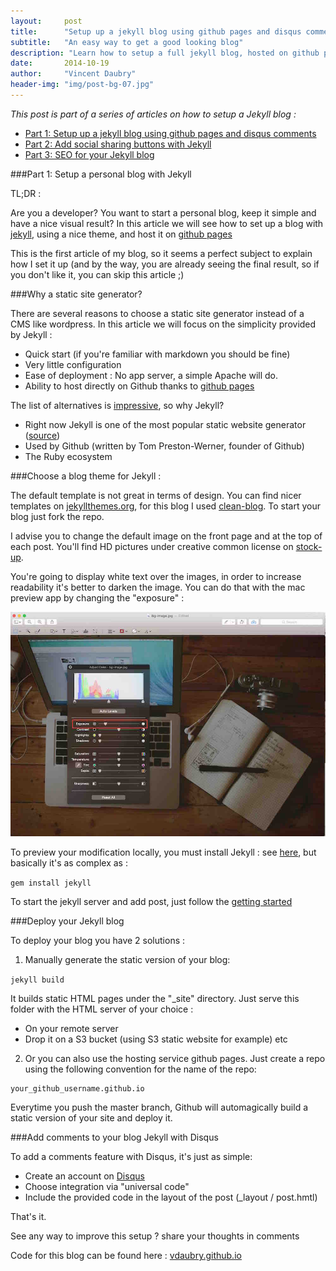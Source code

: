 ```yaml
---
layout:     post
title:      "Setup up a jekyll blog using github pages and disqus comments"
subtitle:   "An easy way to get a good looking blog"
description: "Learn how to setup a full jekyll blog, hosted on github pages, including a custom theme and Disqus comments"
date:       2014-10-19
author:     "Vincent Daubry"
header-img: "img/post-bg-07.jpg"
---
```


<i>This post is part of a series of articles on how to setup a Jekyll blog :</i>

* [Part 1: Setup up a jekyll blog using github pages and disqus comments]({{site.url}}/2014/10/19/setup-a-jekyll-blog/)
* [Part 2: Add social sharing buttons with Jekyll]({{site.url}}/2014/10/20/add-social-sharing-buttons-with-jekyll/)
* [Part 3: SEO for your Jekyll blog]({{site.url}}/2014/10/21/SEO-for-your-Jekyll-blog/)

###Part 1: Setup a personal blog with Jekyll

TL;DR :

Are you a developer? You want to start a personal blog, keep it simple and have a nice visual result? In this article we will see how to set up a blog with [jekyll](http://jekyllrb.com/), using a nice theme, and host it on [github pages](https://pages.github.com/)

This is the first article of my blog, so it seems a perfect subject to explain how I set it up (and by the way, you are already seeing the final result, so if you don't like it, you can skip this article ;)

###Why a static site generator?

There are several reasons to choose a static site generator instead of a CMS like wordpress. In this article we will focus on the simplicity provided by Jekyll :

* Quick start (if you're familiar with markdown you should be fine)
* Very little configuration
* Ease of deployment : No app server, a simple Apache will do.
* Ability to host directly on Github thanks to [github pages](https://pages.github.com/)

The list of alternatives is [impressive](https://staticsitegenerators.net), so why Jekyll?

* Right now Jekyll is one of the most popular static website generator ([source](https://www.staticgen.com/))
* Used by Github (written by Tom Preston-Werner, founder of Github)
* The Ruby ecosystem


###Choose a blog theme for Jekyll :

The default template is not great in terms of design. You can find nicer templates on [jekyllthemes.org](http://jekyllthemes.org/), for this blog I used [clean-blog](https://github.com/IronSummitMedia/startbootstrap-clean-blog-jekyll). To start your blog just fork the repo.

I advise you to change the default image on the front page and at the top of each post. You'll find HD pictures under creative common license on [stock-up](http://www.sitebuilderreport.com/stock-up).

You're going to display white text over the images, in order to increase readability it's better to darken the image. You can do that with the mac preview app by changing the "exposure" :

<img src="/img//posts/2014-11-19-setup-a-jekyll-blog/exposure.jpg" width="800">


To preview your modification locally, you must install Jekyll : see [here](http://jekyllrb.com/docs/installation/), but basically it's as complex as :

```gem install jekyll```

To start the jekyll server and add post, just follow the [getting started](http://jekyllrb.com/docs/usage/)


###Deploy your Jekyll blog

To deploy your blog you have 2 solutions :

1) Manually generate the static version of your blog:

```jekyll build ```

It builds static HTML pages under the "_site" directory. Just serve this folder with the HTML server of your choice :

* On your remote server
* Drop it on a S3 bucket (using S3 static website for example)
etc


2) Or you can also use the hosting service github pages. Just create a repo using the following convention for the name of the repo:

```
your_github_username.github.io
```

Everytime you push the master branch, Github will automagically build a static version of your site and deploy it.


###Add comments to your blog Jekyll with Disqus

To add a comments feature with Disqus, it's just as simple:

* Create an account on [Disqus](https://disqus.com)
* Choose integration via "universal code"
* Include the provided code in the layout of the post (_layout / post.hmtl)

That's it.

See any way to improve this setup ? share your thoughts in comments

Code for this blog can be found here : [vdaubry.github.io](http://vdaubry.github.io)